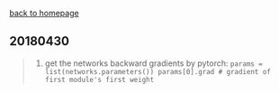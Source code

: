 
[back to homepage](https://viridyu.github.io/)

## 20180430

> 1. get the networks backward gradients by pytorch: `params = list(networks.parameters())
params[0].grad # gradient of first module's first weight`

